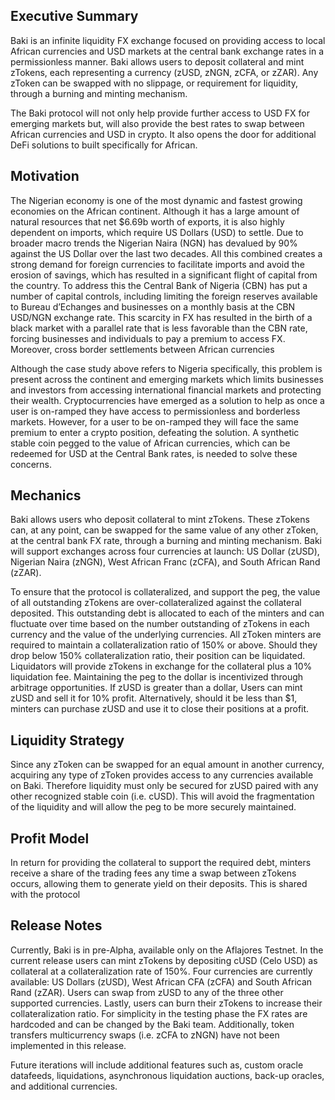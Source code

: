 ## Executive Summary
Baki is an infinite liquidity FX exchange focused on providing access to local African currencies and USD markets at the central bank exchange rates in a permissionless manner. Baki allows users to deposit collateral and mint zTokens, each representing a currency (zUSD, zNGN, zCFA, or zZAR). Any zToken can be swapped with no slippage, or requirement for liquidity, through a burning and minting mechanism.

The Baki protocol will not only help provide further access to USD FX for emerging markets but, will also provide the best rates to swap between African currencies and USD in crypto. It also opens the door for additional DeFi solutions to built specifically for African.

## Motivation
The Nigerian economy is one of the most dynamic and fastest growing economies on the African continent. Although it has a large amount of natural resources that net $6.69b worth of exports, it is also highly dependent on imports, which require US Dollars (USD) to settle. Due to broader macro trends the Nigerian Naira (NGN) has devalued by 90% against the US Dollar over the last two decades. All this combined creates a strong demand for foreign currencies to facilitate imports and avoid the erosion of savings, which has resulted in a significant flight of capital from the country. To address this the Central Bank of Nigeria (CBN) has put a number of capital controls, including limiting the foreign reserves available to Bureau d’Echanges and businesses on a monthly basis at the CBN USD/NGN exchange rate. This scarcity in FX has resulted in the birth of a black market with a parallel rate that is less favorable than the CBN rate, forcing businesses and individuals to pay a premium to access FX. Moreover, cross border settlements between African currencies

Although the case study above refers to Nigeria specifically, this problem is present across the continent and emerging markets which limits businesses and investors from accessing international financial markets and protecting their wealth. Cryptocurrencies have emerged as a solution to help as once a user is on-ramped they have access to permissionless and borderless markets. However, for a user to be on-ramped they will face the same premium to enter a crypto position, defeating the solution. A synthetic stable coin pegged to the value of African currencies, which can be redeemed for USD at the Central Bank rates, is needed to solve these concerns.

## Mechanics
Baki allows users who deposit collateral to mint zTokens. These zTokens can, at any point, can be swapped for the same value of any other zToken, at the central bank FX rate, through a burning and minting mechanism. Baki will support exchanges across four currencies at launch: US Dollar (zUSD), Nigerian Naira (zNGN), West African Franc (zCFA), and South African Rand (zZAR).

To ensure that the protocol is collateralized, and support the peg, the value of all outstanding zTokens are over-collateralized against the collateral deposited. This outstanding debt is allocated to each of the minters and can fluctuate over time based on the number outstanding of zTokens in each currency and the value of the underlying currencies. All zToken minters are required to maintain a collateralization ratio of 150% or above. Should they drop below 150% collateralization ratio, their position can be liquidated. Liquidators will provide zTokens in exchange for the collateral plus a 10% liquidation fee. Maintaining the peg to the dollar is incentivized through arbitrage opportunities. If zUSD is greater than a dollar, Users can mint zUSD and sell it for 10% profit. Alternatively, should it be less than $1, minters can purchase zUSD and use it to close their positions at a profit.

## Liquidity Strategy
Since any zToken can be swapped for an equal amount in another currency, acquiring any type of zToken provides access to any currencies available on Baki. Therefore liquidity must only be secured for zUSD paired with any other recognized stable coin (i.e. cUSD). This will avoid the fragmentation of the liquidity and will allow the peg to be more securely maintained. 

## Profit Model
In return for providing the collateral to support the required debt, minters receive a share of the trading fees any time a swap between zTokens occurs, allowing them to generate yield on their deposits. This is shared with the protocol

## Release Notes
Currently, Baki is in pre-Alpha, available only on the Aflajores Testnet. In the current release users can mint zTokens by depositing cUSD (Celo USD) as collateral at a collateralization rate of 150%. Four currencies are currently available: US Dollars (zUSD), West African CFA (zCFA) and South African Rand (zZAR). Users can swap from zUSD to any of the three other supported currencies. Lastly, users can burn their zTokens to increase their collateralization ratio. For simplicity in the testing phase the FX rates are hardcoded and can be changed by the Baki team. Additionally, token transfers multicurrency swaps (i.e. zCFA to zNGN) have not been implemented in this release.

Future iterations will include additional features such as, custom oracle datafeeds, liquidations, asynchronous liquidation auctions, back-up oracles, and additional currencies.
